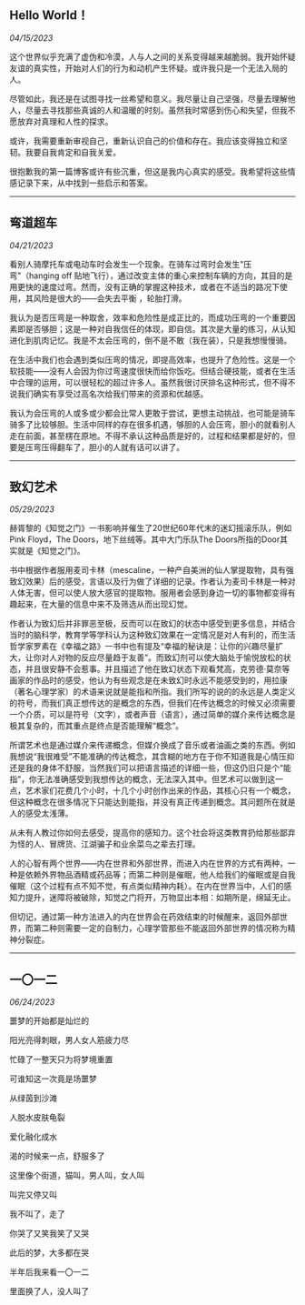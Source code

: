 ## Hello World！

*04/15/2023*

这个世界似乎充满了虚伪和冷漠，人与人之间的关系变得越来越脆弱。我开始怀疑友谊的真实性，开始对人们的行为和动机产生怀疑。或许我只是一个无法入局的人。

尽管如此，我还是在试图寻找一丝希望和意义。我尽量让自己坚强，尽量去理解他人，尽量去寻找那些真诚的人和温暖的时刻。虽然我时常感到伤心和失望，但我不愿放弃对真理和人性的探求。

或许，我需要重新审视自己，重新认识自己的价值和存在。我应该变得独立和坚韧。我要自我肯定和自我关爱。

很抱歉我的第一篇博客或许有些沉重，但这是我内心真实的感受。我希望将这些情感记录下来，从中找到一些启示和答案。



---

## 弯道超车

*04/21/2023*

看别人骑摩托车或电动车时会发生一个现象。在骑车过弯时会发生"压弯"（hanging off 贴地飞行），通过改变主体的重心来控制车辆的方向，其目的是用更快的速度过弯。然而，没有正确的掌握这种技术，或者在不适当的路况下使用，其风险是很大的——会失去平衡 ，轮胎打滑。

我认为是否压弯是一种取舍，效率和危险性是成正比的，而成功压弯的一个重要因素即是否够胆；这是一种对自我信任的体现，即自信。其次是大量的练习，从认知进化到肌肉记忆。我是不太会压弯的，倒不是不敢（我在装），只是我想慢慢骑。

在生活中我们也会遇到类似压弯的情况，即提高效率，也提升了危险性。这是一个软技能——没有人会因为你过弯速度很快而给你饭吃。但结合硬技能，或者在生活中合理的运用，可以很轻松的超过许多人。虽然我很讨厌排名这种形式，但不得不说我们确实有享受过高名次给我们带来的资源和优越感。

我认为会压弯的人或多或少都会比常人更敢于尝试，更想主动挑战，也可能是骑车骑多了比较够胆。生活中同样的存在很多机遇，够胆的人会压弯，胆小的就看别人走在前面，甚至楞在原地。不得不承认这种品质是好的，过程和结果都是好的，但要是压弯压得翻车了，胆小的人就有话可以讲了。

---



## 致幻艺术

*05/29/2023*

赫胥黎的《知觉之门》一书影响并催生了20世纪60年代末的迷幻摇滚乐队，例如Pink Floyd，The Doors，地下丝绒等。其中大门乐队The Doors所指的Door其实就是《知觉之门》。

书中根据作者服用麦司卡林（mescaline，一种产自美洲的仙人掌提取物，具有强致幻效果）后的感受，言语以及行为做了详细的记录。作者认为麦司卡林是一种对人体无害，但可以使人放大感官的提取物。服用者会感到身边一切的事物都变得有趣起来，在大量的信息中来不及筛选从而出现幻觉。

作者认为致幻后并非罪恶至极，反而可以在致幻的状态中感受到更多信息，并结合当时的脑科学，教育学等学科认为这种致幻效果在一定情况是对人有利的，而生活哲学家罗素在《幸福之路》一书中也有提及“幸福的秘诀是：让你的兴趣尽量扩大，让你对人对物的反应尽量趋于友善”。而致幻剂可以使大脑处于愉悦放松的状态，并且很安静不会惹事。并且描述了他在致幻状态下观看梵高，克劳德·莫奈等画家的作品时的感受，他认为有些观念是在未致幻时永远不能感受到的，用拉康（著名心理学家）的术语来说就是能指和所指。我们所写的说的的永远是人类定义的符号，而我们真正想传达的是概念的东西，但我们在传达概念的时候又必须需要一个介质，可以是符号（文字），或者声音（语言），通过简单的媒介来传达概念是极其复杂的，而其重点是终点是否能理解“概念”。

所谓艺术也是通过媒介来传递概念，但媒介换成了音乐或者油画之类的东西。例如我想说“我很难受”不能准确的传达概念，其含糊的地方在于你不知道我是心情压抑还是我的身体不舒服，当然我们可以把语言描述的详细一些，但这仍旧只是个“能指”，你无法准确感受到我想传达的概念，无法深入其中。但艺术可以做到这一点，艺术家们花费几个小时，十几个小时创作出来的作品，其核心只有一个概念，但这种概念在很多情况下只能达到能指，并没有真正传递到概念。其问题所在就是人的感受太浅薄。

从未有人教过你如何去感受，提高你的感知力。这个社会将这类教育扔给那些鄙弃为怪的人、冒牌货、江湖骗子和业余菜鸟之辈去打理。

人的心智有两个世界——内在世界和外部世界，而进入内在世界的方式有两种，一种是依赖外界物品酒精或药品等；而第二种则是催眠，他人给我们的催眠或是自我催眠（这个过程有点不知不觉，有点类似精神内耗）。在内在世界当中，人们的感知力提升，迷障将被破除，知觉之门将开，万物显出本相：如期所是，绵延无止。

但切记，通过第一种方法进入的内在世界会在药效结束的时候醒来，返回外部世界，而第二种则需要一定的自制力，心理学管那些不能返回外部世界的情况称为精神分裂症。

---

## 一〇一二

*06/24/2023*

噩梦的开始都是灿烂的

阳光亮得刺眼，男人女人筋疲力尽

忙碌了一整天只为将梦境重置

可谁知这一次竟是场噩梦

从绿茵到沙滩

人脱水皮肤龟裂

爱化融化成水

渴的时候来一点，舒服多了

这里像个街道，猫叫，男人叫，女人叫

叫完又停又叫

我不叫了，走了

你哭了又笑我笑了又哭

此后的梦，大多都在哭

半年后我来看一〇一二

里面换了人，没人叫了

